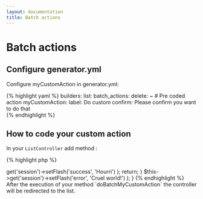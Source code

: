 ```yaml
---
layout: documentation
title: Batch actions
---
```


# Batch actions

## Configure generator.yml

Configure myCustomAction in generator.yml:

{% highlight yaml %}
builders:
  list:
    batch_actions:
	  delete: ~ # Pre coded action
	  myCustomAction:
	    label: Do custom
		confirm: Please confirm you want to do that	  
{% endhighlight %}

## How to code your custom action

In your `ListController` add method :

{% highlight php %}
<?php

protected function doBatchMyCustomAction(array $ids)
{
    if (2 == (1+1)) {
		$this->get('session')->setFlash('success', 'Hourri') );
		return;
	}
	
	$this->get('session')->setFlash('error', 'Cruel world!') );	
}
{% endhighlight %}

After the execution of your method `doBatchMyCustomAction` the controller will be redirected to the list.
